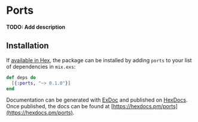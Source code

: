 # Ports

**TODO: Add description**

## Installation

If [available in Hex](https://hex.pm/docs/publish), the package can be installed
by adding `ports` to your list of dependencies in `mix.exs`:

```elixir
def deps do
  [{:ports, "~> 0.1.0"}]
end
```

Documentation can be generated with [ExDoc](https://github.com/elixir-lang/ex_doc)
and published on [HexDocs](https://hexdocs.pm). Once published, the docs can
be found at [https://hexdocs.pm/ports](https://hexdocs.pm/ports).

